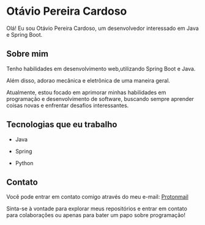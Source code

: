 # Otávio Pereira Cardoso

Olá! Eu sou Otávio Pereira Cardoso, um desenvolvedor interessado em Java e Spring Boot.

## Sobre mim

Tenho habilidades em desenvolvimento web,utilizando Spring Boot e Java.

Além disso, adorao mecânica e eletrônica de uma maneira geral.

Atualmente, estou focado em aprimorar minhas habilidades em programação e desenvolvimento de software, buscando sempre aprender coisas novas e enfrentar desafios interessantes.

## Tecnologias que eu trabalho

- Java

- Spring

- Python

## Contato

Você pode entrar em contato comigo através do meu e-mail: [Protonmail](mailto:otavio.pc@proton.me)

Sinta-se à vontade para explorar meus repositórios e entrar em contato para colaborações ou apenas para bater um papo sobre programação!






